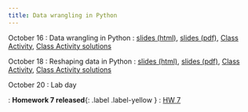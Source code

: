```yaml
---
title: Data wrangling in Python
---
```


October 16
: Data wrangling in Python
  : [slides (html)](https://sta279-f23.github.io/slides/lecture_15.html), [slides (pdf)](https://sta279-f23.github.io/slides/lecture_15.pdf), [Class Activity](https://sta279-f23.github.io/class_activities/ca_lecture_15.html), [Class Activity solutions](https://sta279-f23.github.io/class_activities/ca_lecture_15_solutions.html)
  
October 18
: Reshaping data in Python
  : [slides (html)](https://sta279-f23.github.io/slides/lecture_16.html), [slides (pdf)](https://sta279-f23.github.io/slides/lecture_16.pdf), [Class Activity](https://sta279-f23.github.io/class_activities/ca_lecture_16.html), [Class Activity solutions](https://sta279-f23.github.io/class_activities/ca_lecture_16_solutions.html)
  
October 20
: Lab day

: **Homework 7 released**{: .label .label-yellow }
  : [HW 7](https://sta279-f23.github.io/homework/hw_7.html)